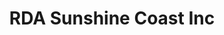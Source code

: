 ---
gid: rda-sunshine-coast
title: RDA Sunshine Coast Inc
name: Regional Development Australia Sunshine Coast Inc
type: Community
is_sponsor: true
website_url: http://www.rdasunshinecoast.org.au/
logo_url: https://s3-ap-southeast-2.amazonaws.com/2016eventregistration/sponsors/rda-sc.jpg
sponsor_level: Silver
jurisdiction: qld
events:
  - sunshine-coast
---